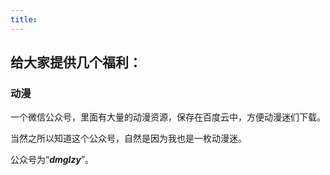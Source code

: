 ```yaml
---
title: 
---
```

## 给大家提供几个福利：
### 动漫  

一个微信公众号，里面有大量的动漫资源，保存在百度云中，方便动漫迷们下载。  

当然之所以知道这个公众号，自然是因为我也是一枚动漫迷。  

公众号为“***dmglzy***”。
